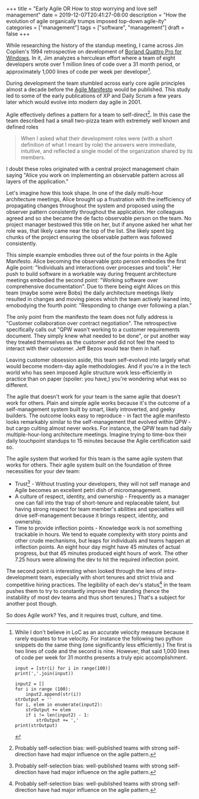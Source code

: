 +++
title = "Early Agile OR How to stop worrying and love self management"
date = 2019-12-07T20:41:27-08:00
description = "How the evolution of agile organically trumps imposed top-down agile-ity"
categories = ["management"]
tags = ["software", "management"]
draft = false
+++

While researching the history of the standup meeting, I came across Jim Coplien's 1994 retrospective on development 
of [Borland Quattro Pro for Windows](https://sites.google.com/a/gertrudandcope.com/info/Publications/Patterns/Process/QPW). 
In it, Jim analyzes a herculean effort where a team of eight developers wrote over 1 million lines of code over a 31 month period,
or approximately 1,000 lines of code per week per developer[^bignote]. 

During development the team stumbled across early core agile principles almost a decade before the [Agile Manifesto](https://agilemanifesto.org/) would be 
published. This study led to some of the early publications of XP and Daily Scrum a few years later which would evolve 
into modern day agile in 2001.

Agile effectively defines a pattern for a team to self-direct[^1]. In this case the team described had a small two-pizza team with extremely well known and defined roles

> When I asked what their development roles were (with a short definition of what I meant by role) the answers were immediate, intuitive, and reflected a single model 
of the organization shared by its members.

I doubt these roles originated with a central project management chain saying "Alice you work on implementing an observable pattern across all layers of the application." 

Let's imagine how this took shape. In one of the daily multi-hour architecture meetings, Alice brought up a frustration with the inefficiency of propagating changes 
throughout the system and proposed using the observer pattern consistently throughout the application. Her colleagues agreed and so she became the de facto 
observable person on the team. No project manager bestowed this title on her, but if anyone asked her what her role was, that likely came near the top of the list. 
She likely spent big chunks of the project ensuring the observable pattern was followed consistently.

This simple example embodies three out of the four points in the Agile Manifesto. Alice becoming the observable goto person embodies the first Agile point: 
"Individuals and interactions over processes and tools". Her push to build software in a workable way during frequent architecture meetings embodied the 
second point: "Working software over comprehensive documentation". Due to there being eight Alices on this team (maybe some were Bobs) the daily architecture
meetings likely resulted in changes and moving pieces which the team actively leaned into, emobodying the fourth point: "Responding to change over following a plan."

The only point from the manifesto the team does not fully address is "Customer collaboration over contract negotiation". The retrospective specifically calls out 
"QPW wasn't working to a customer requirements document. They simply knew what needed to be done", or put another way they treated themselves as the customer and 
did not feel the need to interact with their customer. Jeff Bezos would tear them in half. 

Leaving customer obsession aside, this team self-evolved into largely what would become modern-day agile methodologies. And if you're a in the tech world who has 
seen imposed Agile structure work less-efficiently in practice than on paper (spoiler: you have,) you're wondering what was so different.

The agile that doesn't work for your team is the same agile that doesn't work for others. Plain and simple agile works because it's the outcome of a self-management 
system built by smart, likely introverted, and geeky builders. The outcome looks easy to reproduce - in fact the agile manifesto looks remarkably similar to the 
self-management that evolved within QPW - but cargo culting almost never works. For instance, the QPW team had daily multiple-hour-long architecture meetings. 
Imagine trying to time-box their daily touchpoint standups to 15 minutes because the Agile certification said so.

The agile system that worked for this team is the same agile system that works for others. Their agile system built on the foundation of three necessities for your dev team:

* Trust[^1] - Without trusting your developers, they will not self manage and Agile becomes an excellent petri dish of micromanagement.
* A culture of respect, identity, and ownership - Frequently as a manager one can fall into the trap of short-tenure and replaceable talent, but having strong respect 
for team member's abilities and specialties will drive self-management because it brings respect, identity, and ownership.
* Time to provide inflection points - Knowledge work is not something trackable in hours. We tend to equate complexity with story points and other crude mechanisms, 
but leaps for individuals and teams happen at inflection points. An eight hour day might have 45 minutes of actual progress, but that 45 minutes produced eight hours 
of work. The other 7.25 hours were allowing the dev to hit the required inflection point.

The second point is interesting when looked through the lens of intra-development team, especially with short tenures and strict trivia and competitive hiring practices. 
The legibility of each dev's status[^1] in the team pushes them to try to constantly improve their standing (hence the instability of most dev teams and thus short tenures.) 
That's a subject for another post though.

So does Agile work? Yes, and it requires trust, culture, and time.

[^bignote]: While I don't believe in LoC as an accurate velocity measure because it rarely equates to true velocity. For instance the following two python snippets do the same thing (one significantly less efficiently.) The first is two lines of code and the second is nine. However, that said 1,000 lines of code per week for 31 months presents a truly epic accomplishment.

        input = [str(i) for i in range(100)]
        print(','.join(input))
 
        input2 = []
        for i in range (100):
            input2.append(str(i))
        strOutput = ''
        for i, elem in enumerate(input2):
            strOutput += elem
            if i != len(input2) - 1:
                strOutput += ','
        print(strOutput)
[^1]: Probably self-selection bias: well-published teams with strong self-direction have had major influence on the agile pattern.
[^1]: "Trust your devs" taken directly from Erik Dietrich's excellent overview of the [perils of certification for Agile](https://daedtech.com/in-devs-we-trust/)
[^1]: Status illegibility is described in [part IV](https://www.ribbonfarm.com/2010/10/14/the-gervais-principle-iv-wonderful-human-beings/) of Venkatesh Rao's essay series The Gervais Principle.